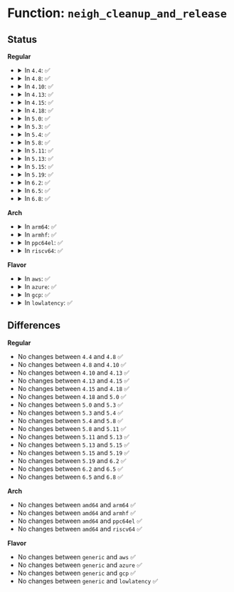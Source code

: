 # Function: <code>neigh_cleanup_and_release</code>

## Status
<b>Regular</b>
<ul>
<li>
<details>
<summary>In <code>4.4</code>: ✅</summary>

```c
void neigh_cleanup_and_release(struct neighbour *neigh);
```

**Collision:** Unique Static

**Inline:** No

**Transformation:** False

**Instances:**

```
In net/core/neighbour.c (ffffffff817276a0)
Location: net/core/neighbour.c:97
Inline: False
Direct callers:
  - net/core/neighbour.c:neigh_periodic_work
  - net/core/neighbour.c:__neigh_for_each_release
  - net/core/neighbour.c:__neigh_create
```
**Symbols:**

```
ffffffff817276a0-ffffffff817276df: neigh_cleanup_and_release (STB_LOCAL)
```
</details>
</li>
<li>
<details>
<summary>In <code>4.8</code>: ✅</summary>

```c
void neigh_cleanup_and_release(struct neighbour *neigh);
```

**Collision:** Unique Static

**Inline:** No

**Transformation:** False

**Instances:**

```
In net/core/neighbour.c (ffffffff817911b0)
Location: net/core/neighbour.c:97
Inline: False
Direct callers:
  - net/core/neighbour.c:__neigh_for_each_release
  - net/core/neighbour.c:neigh_periodic_work
  - net/core/neighbour.c:__neigh_create
```
**Symbols:**

```
ffffffff817911b0-ffffffff817911ec: neigh_cleanup_and_release (STB_LOCAL)
```
</details>
</li>
<li>
<details>
<summary>In <code>4.10</code>: ✅</summary>

```c
void neigh_cleanup_and_release(struct neighbour *neigh);
```

**Collision:** Unique Static

**Inline:** No

**Transformation:** False

**Instances:**

```
In net/core/neighbour.c (ffffffff817bea70)
Location: net/core/neighbour.c:97
Inline: False
Direct callers:
  - net/core/neighbour.c:__neigh_for_each_release
  - net/core/neighbour.c:neigh_periodic_work
  - net/core/neighbour.c:__neigh_create
```
**Symbols:**

```
ffffffff817bea70-ffffffff817beab9: neigh_cleanup_and_release (STB_LOCAL)
```
</details>
</li>
<li>
<details>
<summary>In <code>4.13</code>: ✅</summary>

```c
void neigh_cleanup_and_release(struct neighbour *neigh);
```

**Collision:** Unique Static

**Inline:** No

**Transformation:** False

**Instances:**

```
In net/core/neighbour.c (ffffffff817dcce0)
Location: net/core/neighbour.c:98
Inline: False
Direct callers:
  - net/core/neighbour.c:__neigh_for_each_release
  - net/core/neighbour.c:neigh_periodic_work
  - net/core/neighbour.c:__neigh_create
  - net/core/neighbour.c:neigh_remove_one
```
**Symbols:**

```
ffffffff817dcce0-ffffffff817dcd2b: neigh_cleanup_and_release (STB_LOCAL)
```
</details>
</li>
<li>
<details>
<summary>In <code>4.15</code>: ✅</summary>

```c
void neigh_cleanup_and_release(struct neighbour *neigh);
```

**Collision:** Unique Static

**Inline:** No

**Transformation:** False

**Instances:**

```
In net/core/neighbour.c (ffffffff818580b0)
Location: net/core/neighbour.c:98
Inline: False
Direct callers:
  - net/core/neighbour.c:__neigh_for_each_release
  - net/core/neighbour.c:neigh_periodic_work
  - net/core/neighbour.c:__neigh_create
  - net/core/neighbour.c:neigh_remove_one
```
**Symbols:**

```
ffffffff818580b0-ffffffff81858104: neigh_cleanup_and_release (STB_LOCAL)
```
</details>
</li>
<li>
<details>
<summary>In <code>4.18</code>: ✅</summary>

```c
void neigh_cleanup_and_release(struct neighbour *neigh);
```

**Collision:** Unique Static

**Inline:** No

**Transformation:** False

**Instances:**

```
In net/core/neighbour.c (ffffffff818a34a0)
Location: net/core/neighbour.c:99
Inline: False
Direct callers:
  - net/core/neighbour.c:__neigh_for_each_release
  - net/core/neighbour.c:neigh_periodic_work
```
**Symbols:**

```
ffffffff818a34a0-ffffffff818a34f7: neigh_cleanup_and_release (STB_LOCAL)
```
</details>
</li>
<li>
<details>
<summary>In <code>5.0</code>: ✅</summary>

```c
void neigh_cleanup_and_release(struct neighbour *neigh);
```

**Collision:** Unique Static

**Inline:** No

**Transformation:** False

**Instances:**

```
In net/core/neighbour.c (ffffffff818c6560)
Location: net/core/neighbour.c:100
Inline: False
Direct callers:
  - net/core/neighbour.c:__neigh_for_each_release
  - net/core/neighbour.c:neigh_periodic_work
  - net/core/neighbour.c:neigh_flush_dev
  - net/core/neighbour.c:neigh_remove_one
```
**Symbols:**

```
ffffffff818c6560-ffffffff818c65b7: neigh_cleanup_and_release (STB_LOCAL)
```
</details>
</li>
<li>
<details>
<summary>In <code>5.3</code>: ✅</summary>

```c
void neigh_cleanup_and_release(struct neighbour *neigh);
```

**Collision:** Unique Static

**Inline:** No

**Transformation:** False

**Instances:**

```
In net/core/neighbour.c (ffffffff81912610)
Location: net/core/neighbour.c:99
Inline: False
Direct callers:
  - net/core/neighbour.c:__neigh_for_each_release
  - net/core/neighbour.c:neigh_periodic_work
  - net/core/neighbour.c:neigh_flush_dev
  - net/core/neighbour.c:neigh_remove_one
```
**Symbols:**

```
ffffffff81912610-ffffffff819126ad: neigh_cleanup_and_release (STB_LOCAL)
```
</details>
</li>
<li>
<details>
<summary>In <code>5.4</code>: ✅</summary>

```c
void neigh_cleanup_and_release(struct neighbour *neigh);
```

**Collision:** Unique Static

**Inline:** No

**Transformation:** False

**Instances:**

```
In net/core/neighbour.c (ffffffff81944c80)
Location: net/core/neighbour.c:99
Inline: False
Direct callers:
  - net/core/neighbour.c:__neigh_for_each_release
  - net/core/neighbour.c:neigh_periodic_work
  - net/core/neighbour.c:neigh_flush_dev
  - net/core/neighbour.c:neigh_remove_one
```
**Symbols:**

```
ffffffff81944c80-ffffffff81944d0b: neigh_cleanup_and_release (STB_LOCAL)
```
</details>
</li>
<li>
<details>
<summary>In <code>5.8</code>: ✅</summary>

```c
void neigh_cleanup_and_release(struct neighbour *neigh);
```

**Collision:** Unique Static

**Inline:** No

**Transformation:** False

**Instances:**

```
In net/core/neighbour.c (ffffffff81a15120)
Location: net/core/neighbour.c:99
Inline: False
Direct callers:
  - net/core/neighbour.c:__neigh_for_each_release
  - net/core/neighbour.c:neigh_periodic_work
  - net/core/neighbour.c:neigh_remove_one
```
**Symbols:**

```
ffffffff81a15120-ffffffff81a151cb: neigh_cleanup_and_release (STB_LOCAL)
```
</details>
</li>
<li>
<details>
<summary>In <code>5.11</code>: ✅</summary>

```c
void neigh_cleanup_and_release(struct neighbour *neigh);
```

**Collision:** Unique Static

**Inline:** No

**Transformation:** False

**Instances:**

```
In net/core/neighbour.c (ffffffff81a15420)
Location: net/core/neighbour.c:99
Inline: False
Direct callers:
  - net/core/neighbour.c:__neigh_for_each_release
  - net/core/neighbour.c:neigh_periodic_work
  - net/core/neighbour.c:neigh_remove_one
```
**Symbols:**

```
ffffffff81a15420-ffffffff81a154be: neigh_cleanup_and_release (STB_LOCAL)
```
</details>
</li>
<li>
<details>
<summary>In <code>5.13</code>: ✅</summary>

```c
void neigh_cleanup_and_release(struct neighbour *neigh);
```

**Collision:** Unique Static

**Inline:** No

**Transformation:** False

**Instances:**

```
In net/core/neighbour.c (ffffffff819fbf80)
Location: net/core/neighbour.c:98
Inline: False
Direct callers:
  - net/core/neighbour.c:__neigh_for_each_release
  - net/core/neighbour.c:neigh_periodic_work
  - net/core/neighbour.c:neigh_remove_one
```
**Symbols:**

```
ffffffff819fbf80-ffffffff819fc01e: neigh_cleanup_and_release (STB_LOCAL)
```
</details>
</li>
<li>
<details>
<summary>In <code>5.15</code>: ✅</summary>

```c
void neigh_cleanup_and_release(struct neighbour *neigh);
```

**Collision:** Unique Static

**Inline:** No

**Transformation:** False

**Instances:**

```
In net/core/neighbour.c (ffffffff81aadfd0)
Location: net/core/neighbour.c:98
Inline: False
Direct callers:
  - net/core/neighbour.c:__neigh_for_each_release
  - net/core/neighbour.c:neigh_periodic_work
  - net/core/neighbour.c:neigh_remove_one
```
**Symbols:**

```
ffffffff81aadfd0-ffffffff81aae06b: neigh_cleanup_and_release (STB_LOCAL)
```
</details>
</li>
<li>
<details>
<summary>In <code>5.19</code>: ✅</summary>

```c
void neigh_cleanup_and_release(struct neighbour *neigh);
```

**Collision:** Unique Static

**Inline:** No

**Transformation:** False

**Instances:**

```
In net/core/neighbour.c (ffffffff81c26cf0)
Location: net/core/neighbour.c:98
Inline: False
Direct callers:
  - net/core/neighbour.c:__neigh_for_each_release
  - net/core/neighbour.c:neigh_periodic_work
  - net/core/neighbour.c:neigh_remove_one
```
**Symbols:**

```
ffffffff81c26cf0-ffffffff81c26dcd: neigh_cleanup_and_release (STB_LOCAL)
```
</details>
</li>
<li>
<details>
<summary>In <code>6.2</code>: ✅</summary>

```c
void neigh_cleanup_and_release(struct neighbour *neigh);
```

**Collision:** Unique Static

**Inline:** No

**Transformation:** False

**Instances:**

```
In net/core/neighbour.c (ffffffff81dd97c0)
Location: net/core/neighbour.c:98
Inline: False
Direct callers:
  - net/core/neighbour.c:__neigh_for_each_release
  - net/core/neighbour.c:neigh_periodic_work
  - net/core/neighbour.c:neigh_remove_one
```
**Symbols:**

```
ffffffff81dd97c0-ffffffff81dd989d: neigh_cleanup_and_release (STB_LOCAL)
```
</details>
</li>
<li>
<details>
<summary>In <code>6.5</code>: ✅</summary>

```c
void neigh_cleanup_and_release(struct neighbour *neigh);
```

**Collision:** Unique Static

**Inline:** No

**Transformation:** False

**Instances:**

```
In net/core/neighbour.c (ffffffff81e4a510)
Location: net/core/neighbour.c:98
Inline: False
Direct callers:
  - net/core/neighbour.c:__neigh_for_each_release
  - net/core/neighbour.c:neigh_periodic_work
  - net/core/neighbour.c:neigh_remove_one
```
**Symbols:**

```
ffffffff81e4a510-ffffffff81e4a5ed: neigh_cleanup_and_release (STB_LOCAL)
```
</details>
</li>
<li>
<details>
<summary>In <code>6.8</code>: ✅</summary>

```c
void neigh_cleanup_and_release(struct neighbour *neigh);
```

**Collision:** Unique Static

**Inline:** No

**Transformation:** False

**Instances:**

```
In net/core/neighbour.c (ffffffff81f09230)
Location: net/core/neighbour.c:98
Inline: False
Direct callers:
  - net/core/neighbour.c:__neigh_for_each_release
  - net/core/neighbour.c:neigh_periodic_work
  - net/core/neighbour.c:neigh_remove_one
```
**Symbols:**

```
ffffffff81f09230-ffffffff81f0930d: neigh_cleanup_and_release (STB_LOCAL)
```
</details>
</li>
</ul>
<b>Arch</b>
<ul>
<li>
<details>
<summary>In <code>arm64</code>: ✅</summary>

```c
void neigh_cleanup_and_release(struct neighbour *neigh);
```

**Collision:** Unique Static

**Inline:** No

**Transformation:** False

**Instances:**

```
In net/core/neighbour.c (ffff800010be41f8)
Location: net/core/neighbour.c:99
Inline: False
Direct callers:
  - net/core/neighbour.c:__neigh_for_each_release
  - net/core/neighbour.c:neigh_periodic_work
  - net/core/neighbour.c:neigh_remove_one
```
**Symbols:**

```
ffff800010be41f8-ffff800010be42d0: neigh_cleanup_and_release (STB_LOCAL)
```
</details>
</li>
<li>
<details>
<summary>In <code>armhf</code>: ✅</summary>

```c
void neigh_cleanup_and_release(struct neighbour *neigh);
```

**Collision:** Unique Static

**Inline:** No

**Transformation:** False

**Instances:**

```
In net/core/neighbour.c (c0cfefe0)
Location: net/core/neighbour.c:99
Inline: False
Direct callers:
  - net/core/neighbour.c:__neigh_for_each_release
  - net/core/neighbour.c:neigh_periodic_work
  - net/core/neighbour.c:neigh_flush_dev
  - net/core/neighbour.c:neigh_remove_one
```
**Symbols:**

```
c0cfefe0-c0cff0b4: neigh_cleanup_and_release (STB_LOCAL)
```
</details>
</li>
<li>
<details>
<summary>In <code>ppc64el</code>: ✅</summary>

```c
void neigh_cleanup_and_release(struct neighbour *neigh);
```

**Collision:** Unique Static

**Inline:** No

**Transformation:** False

**Instances:**

```
In net/core/neighbour.c (c000000000cc81b0)
Location: net/core/neighbour.c:99
Inline: False
Direct callers:
  - net/core/neighbour.c:__neigh_for_each_release
  - net/core/neighbour.c:neigh_periodic_work
  - net/core/neighbour.c:neigh_flush_dev
  - net/core/neighbour.c:neigh_remove_one
```
**Symbols:**

```
c000000000cc81b0-c000000000cc82c8: neigh_cleanup_and_release (STB_LOCAL)
```
</details>
</li>
<li>
<details>
<summary>In <code>riscv64</code>: ✅</summary>

```c
void neigh_cleanup_and_release(struct neighbour *neigh);
```

**Collision:** Unique Static

**Inline:** No

**Transformation:** False

**Instances:**

```
In net/core/neighbour.c (ffffffe00076b324)
Location: net/core/neighbour.c:99
Inline: False
Direct callers:
  - net/core/neighbour.c:__neigh_for_each_release
  - net/core/neighbour.c:neigh_periodic_work
  - net/core/neighbour.c:neigh_flush_dev
  - net/core/neighbour.c:neigh_remove_one
```
**Symbols:**

```
ffffffe00076b324-ffffffe00076b3e4: neigh_cleanup_and_release (STB_LOCAL)
```
</details>
</li>
</ul>
<b>Flavor</b>
<ul>
<li>
<details>
<summary>In <code>aws</code>: ✅</summary>

```c
void neigh_cleanup_and_release(struct neighbour *neigh);
```

**Collision:** Unique Static

**Inline:** No

**Transformation:** False

**Instances:**

```
In net/core/neighbour.c (ffffffff818e4c50)
Location: net/core/neighbour.c:99
Inline: False
Direct callers:
  - net/core/neighbour.c:__neigh_for_each_release
  - net/core/neighbour.c:neigh_periodic_work
  - net/core/neighbour.c:neigh_flush_dev
  - net/core/neighbour.c:neigh_remove_one
```
**Symbols:**

```
ffffffff818e4c50-ffffffff818e4cdb: neigh_cleanup_and_release (STB_LOCAL)
```
</details>
</li>
<li>
<details>
<summary>In <code>azure</code>: ✅</summary>

```c
void neigh_cleanup_and_release(struct neighbour *neigh);
```

**Collision:** Unique Static

**Inline:** No

**Transformation:** False

**Instances:**

```
In net/core/neighbour.c (ffffffff8189ea90)
Location: net/core/neighbour.c:99
Inline: False
Direct callers:
  - net/core/neighbour.c:__neigh_for_each_release
  - net/core/neighbour.c:neigh_periodic_work
  - net/core/neighbour.c:neigh_flush_dev
  - net/core/neighbour.c:neigh_remove_one
```
**Symbols:**

```
ffffffff8189ea90-ffffffff8189eb1b: neigh_cleanup_and_release (STB_LOCAL)
```
</details>
</li>
<li>
<details>
<summary>In <code>gcp</code>: ✅</summary>

```c
void neigh_cleanup_and_release(struct neighbour *neigh);
```

**Collision:** Unique Static

**Inline:** No

**Transformation:** False

**Instances:**

```
In net/core/neighbour.c (ffffffff81935c80)
Location: net/core/neighbour.c:99
Inline: False
Direct callers:
  - net/core/neighbour.c:__neigh_for_each_release
  - net/core/neighbour.c:neigh_periodic_work
  - net/core/neighbour.c:neigh_flush_dev
  - net/core/neighbour.c:neigh_remove_one
```
**Symbols:**

```
ffffffff81935c80-ffffffff81935d0b: neigh_cleanup_and_release (STB_LOCAL)
```
</details>
</li>
<li>
<details>
<summary>In <code>lowlatency</code>: ✅</summary>

```c
void neigh_cleanup_and_release(struct neighbour *neigh);
```

**Collision:** Unique Static

**Inline:** No

**Transformation:** False

**Instances:**

```
In net/core/neighbour.c (ffffffff81957390)
Location: net/core/neighbour.c:99
Inline: False
Direct callers:
  - net/core/neighbour.c:__neigh_for_each_release
  - net/core/neighbour.c:neigh_periodic_work
  - net/core/neighbour.c:neigh_flush_dev
  - net/core/neighbour.c:neigh_remove_one
```
**Symbols:**

```
ffffffff81957390-ffffffff81957437: neigh_cleanup_and_release (STB_LOCAL)
```
</details>
</li>
</ul>

## Differences
<b>Regular</b>
<ul>
<li>
No changes between <code>4.4</code> and <code>4.8</code> ✅
</li>
<li>
No changes between <code>4.8</code> and <code>4.10</code> ✅
</li>
<li>
No changes between <code>4.10</code> and <code>4.13</code> ✅
</li>
<li>
No changes between <code>4.13</code> and <code>4.15</code> ✅
</li>
<li>
No changes between <code>4.15</code> and <code>4.18</code> ✅
</li>
<li>
No changes between <code>4.18</code> and <code>5.0</code> ✅
</li>
<li>
No changes between <code>5.0</code> and <code>5.3</code> ✅
</li>
<li>
No changes between <code>5.3</code> and <code>5.4</code> ✅
</li>
<li>
No changes between <code>5.4</code> and <code>5.8</code> ✅
</li>
<li>
No changes between <code>5.8</code> and <code>5.11</code> ✅
</li>
<li>
No changes between <code>5.11</code> and <code>5.13</code> ✅
</li>
<li>
No changes between <code>5.13</code> and <code>5.15</code> ✅
</li>
<li>
No changes between <code>5.15</code> and <code>5.19</code> ✅
</li>
<li>
No changes between <code>5.19</code> and <code>6.2</code> ✅
</li>
<li>
No changes between <code>6.2</code> and <code>6.5</code> ✅
</li>
<li>
No changes between <code>6.5</code> and <code>6.8</code> ✅
</li>
</ul>
<b>Arch</b>
<ul>
<li>
No changes between <code>amd64</code> and <code>arm64</code> ✅
</li>
<li>
No changes between <code>amd64</code> and <code>armhf</code> ✅
</li>
<li>
No changes between <code>amd64</code> and <code>ppc64el</code> ✅
</li>
<li>
No changes between <code>amd64</code> and <code>riscv64</code> ✅
</li>
</ul>
<b>Flavor</b>
<ul>
<li>
No changes between <code>generic</code> and <code>aws</code> ✅
</li>
<li>
No changes between <code>generic</code> and <code>azure</code> ✅
</li>
<li>
No changes between <code>generic</code> and <code>gcp</code> ✅
</li>
<li>
No changes between <code>generic</code> and <code>lowlatency</code> ✅
</li>
</ul>
